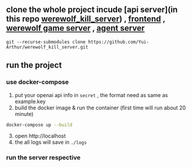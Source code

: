 ## clone the whole project incude [api server](in this repo [werewolf_kill_server](werewolf_kill_server)) , [frontend](https://github.com/Sunny1928/wolf.git) , [werewolf game server](https://github.com/yeeecheng/werewolf_kill.git) , [agent server](https://github.com/Yui-Arthur/generative_agent_with_werewolf_kill.git)
```git --recurse-submodules clone https://github.com/Yui-Arthur/werewolf_kill_server.git```

## run the project
### use docker-compose
1. put your openai api info in ```secret``` , the format need as same as example.key
2. build the docker image & run the container (first time will run about 20 minute)
```bash
docker-compose up --build
```
3. open http://localhost
4. the all logs will save in ```./logs``` 

### run the server respective
```

```